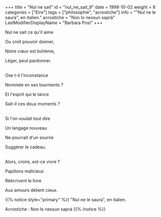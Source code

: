 +++
title = "Nul ne sait"
id = "nul_ne_sait_9"
date = 1998-10-02
weight = 8
categories = ["Etre"]
tags = ["philosophie", "acrostiche"]
info = "\"Nul ne le saura\", en italien."
acrostiche = "Non lo nessun saprà"
LastModifierDisplayName = "Barbara Post"
+++

Nul ne sait ce qu'il aime

Ou croit pouvoir donner,

Notre cœur est bohème,

Léger, peut pardonner.

 \
Ose t-il l'inconstance

Nommée en ses tourments ?

Et l'esprit qui le tance

Sait-il ces doux moments ?

 \
Si l'on voulait tout dire

Un langage nouveau

Ne pourrait d'un sourire

Suggérer le cadeau.

 \
Alors, croire, est-ce vivre ?

Papillons malicieux

Réécrivent le livre

Aux amours délient cieux.

{{% notice style="primary" %}}
\"Nul ne le saura\", en italien.

Acrostiche : Non lo nessun saprà
{{% /notice %}}
